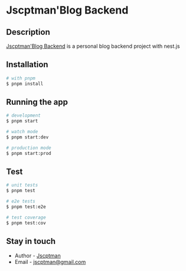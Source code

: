 # Jscptman'Blog Backend

## Description

[Jscptman'Blog Backend](https://github.com/jscptman/jscptman-blog-nest) is a personal blog backend project with nest.js

## Installation

```bash
# with pnpm
$ pnpm install
```

## Running the app

```bash
# development
$ pnpm start

# watch mode
$ pnpm start:dev

# production mode
$ pnpm start:prod
```

## Test

```bash
# unit tests
$ pnpm test

# e2e tests
$ pnpm test:e2e

# test coverage
$ pnpm test:cov
```

## Stay in touch

- Author - [Jscptman](https://github.com/jscptman)
- Email - [jscptman@gmail.com](jscptman@gmail.com)
